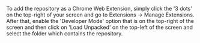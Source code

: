 To add the repository as a Chrome Web Extension, simply click the '3 dots' on the top-right of your screen and go to Extensions -> Manage Extensions.
After that, enable the 'Developer Mode' option that is on the top-right of the screen and then click on 'Load Unpacked' on the top-left of the screen and select the folder which contains the repository.
